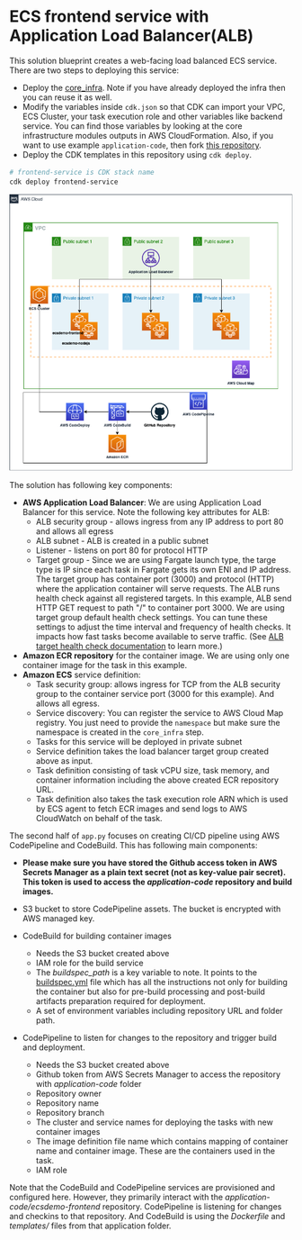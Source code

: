 # ECS frontend service with Application Load Balancer(ALB)

This solution blueprint creates a web-facing load balanced ECS service. There are two steps to deploying this service:

* Deploy the [core_infra](../core_infra/README.md). Note if you have already deployed the infra then you can reuse it as well.
* Modify the variables inside `cdk.json` so that CDK can import your VPC, ECS Cluster, your task execution role and other variables like backend service. You can find those variables by looking at the core infrastructure modules outputs in AWS CloudFormation. Also, if you want to use example `application-code`, then fork [this repository](https://github.com/aws-ia/ecs-blueprints).
* Deploy the CDK templates in this repository using `cdk deploy`.
```bash
# frontend-service is CDK stack name 
cdk deploy frontend-service
```

<p align="center">
  <img src="../../docs/lb-service.png"/>
</p>

The solution has following key components:

* **AWS Application Load Balancer**: We are using Application Load Balancer for this service. Note the following key attributes for ALB:
    * ALB security group - allows ingress from any IP address to port 80 and allows all egress
    * ALB subnet - ALB is created in a public subnet
    * Listener - listens on port 80 for protocol HTTP
    * Target group - Since we are using Fargate launch type, the targe type is IP since each task in Fargate gets its own ENI and IP address. The target group has container port (3000) and protocol (HTTP) where the application container will serve requests. The ALB runs health check against all registered targets. In this example, ALB send HTTP GET request to path "/" to container port 3000. We are using target group default health check settings. You can tune these settings to adjust the time interval and frequency of health checks. It impacts how fast tasks become available to serve traffic. (See [ALB target health check documentation](https://docs.aws.amazon.com/elasticloadbalancing/latest/application/target-group-health-checks.html) to learn more.)
* **Amazon ECR repository** for the container image. We are using only one container image for the task in this example.
* **Amazon ECS** service definition:
    * Task security group: allows ingress for TCP from the ALB security group to the container service port (3000 for this example). And allows all egress.
    * Service discovery: You can register the service to AWS Cloud Map registry. You just need to provide the `namespace` but make sure the namespace is created in the `core_infra` step.
    * Tasks for this service will be deployed in private subnet
    * Service definition takes the load balancer target group created above as input.
    * Task definition consisting of task vCPU size, task memory, and container information including the above created ECR repository URL.
    * Task definition also takes the task execution role ARN which is used by ECS agent to fetch ECR images and send logs to AWS CloudWatch on behalf of the task.

The second half of `app.py` focuses on creating CI/CD pipeline using AWS CodePipeline and CodeBuild. This has following main components:

* **Please make sure you have stored the Github access token in AWS Secrets Manager as a plain text secret (not as key-value pair secret). This token is used to access the *application-code* repository and build images.**

* S3 bucket to store CodePipeline assets. The bucket is encrypted with AWS managed key.
* CodeBuild for building container images
    * Needs the S3 bucket created above
    * IAM role for the build service
    * The *buildspec_path* is a key variable to note. It points to the [buildspec.yml](https://github.com/aws-ia/ecs-blueprints/blob/main/application-code/ecsdemo-frontend/templates/buildspec.yml) file which has all the instructions not only for building the container but also for pre-build processing and post-build artifacts preparation required for deployment.
    * A set of environment variables including repository URL and folder path.
* CodePipeline to listen for changes to the repository and trigger build and deployment.
    * Needs the S3 bucket created above
    * Github token from AWS Secrets Manager to access the repository with *application-code* folder
    * Repository owner
    * Repository name
    * Repository branch
    * The cluster and service names for deploying the tasks with new container images
    * The image definition file name which contains mapping of container name and container image. These are the containers used in the task.
    * IAM role

Note that the CodeBuild and CodePipeline services are provisioned and configured here. However, they primarily interact with the *application-code/ecsdemo-frontend* repository. CodePipeline is listening for changes and checkins to that repository. And CodeBuild is using the *Dockerfile* and *templates/* files from that application folder.